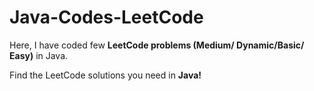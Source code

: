 # Java-Codes-LeetCode
Here, I have coded few **LeetCode problems (Medium/ Dynamic/Basic/ Easy)** in Java.


Find the LeetCode solutions you need in **Java!**

